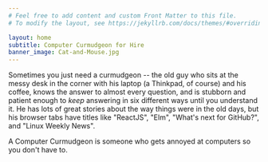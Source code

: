 ```yaml
---
# Feel free to add content and custom Front Matter to this file.
# To modify the layout, see https://jekyllrb.com/docs/themes/#overriding-theme-defaults

layout: home
subtitle: Computer Curmudgeon for Hire
banner_image: Cat-and-Mouse.jpg
---
```


Sometimes you just need a curmudgeon -- the old guy who sits at the messy desk
in the corner with his laptop (a Thinkpad, of course) and his coffee, knows
the answer to almost every question, and is stubborn and patient enough to
_keep_ answering in six different ways until you understand it.  He has lots
of great stories about the way things were in the old days, but his browser
tabs have titles like "ReactJS", "Elm", "What's next for GitHub?", and "Linux
Weekly News".

A Computer Curmudgeon is someone who gets annoyed at computers so you don't
have to.

